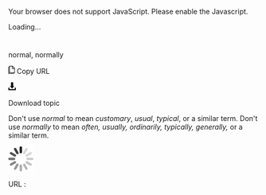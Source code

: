 Your browser does not support JavaScript. Please enable the Javascript.

Loading...

# 

normal, normally

![Copy URL](media/normal-normally/Copy.png)
Copy URL

![Download](media/normal-normally/Download.png)

Download topic

Don't use *normal* to mean *customary*, *usual*, *typical*, or a similar term. Don't use *normally* to mean *often, usually, ordinarily, typically, generally,* or a similar term.

![In progress](media/normal-normally/activity-large.gif)

URL :
